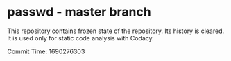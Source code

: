 # passwd - master branch

This repository contains frozen state of the repository.
Its history is cleared. It is used only for static code
analysis with Codacy.

Commit Time: 1690276303